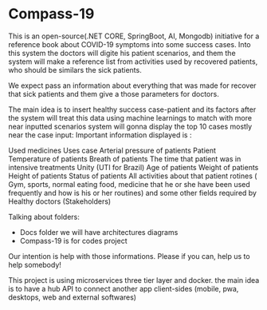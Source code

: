# Compass-19
This is an open-source(.NET CORE, SpringBoot, AI, Mongodb) initiative for a reference book about COVID-19 symptoms into some success cases.
Into this system the doctors will digite his patient scenarios,
and them the system will make a reference list from activities used by recovered patients, 
who should be similars the sick patients. 

We expect pass an information about everything that was made for recover that sick patients and them give a those parameters for doctors.

The main idea is to insert healthy success case-patient and its factors after the system will treat this data using machine learnings to match with more near inputted scenarios system will gonna display the top 10 cases mostly near the case input: Important information displayed is :

Used medicines
Uses case
Arterial pressure of patients 
Patient Temperature  of patients 
Breath of patients 
The time that patient was in intensive treatments Unity (UTI for Brazil) 
Age of patients 
Weight of patients 
Height of patients 
Status of patients 
All activities about that patient rotines ( Gym, sports, normal eating food, medicine that he or she have been used frequently and how is his or her routines)
and some other fields required by Healthy doctors (Stakeholders)

Talking about folders:
 
 - Docs folder we will have architectures diagrams 
 - Compass-19 is for codes project
 

Our intention is help with those informations.
Please if you can, help us to help somebody!

This project is using microservices three tier layer and docker. the main idea is to have a hub API
 to connect another app client-sides (mobile, pwa, desktops, web and external softwares)


